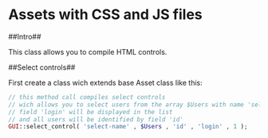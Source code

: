 # Assets with CSS and JS files

##Intro##

This class allows you to compile HTML controls.

##Select controls##

First create a class wich extends base Asset class like this:

```PHP
// this method call compiles select controls
// wich allows you to select users from the array $Users with name 'select-name'
// field 'login' will be displayed in the list
// and all users will be identified by field 'id'
GUI::select_control( 'select-name' , $Users , 'id' , 'login' , 1 );
```